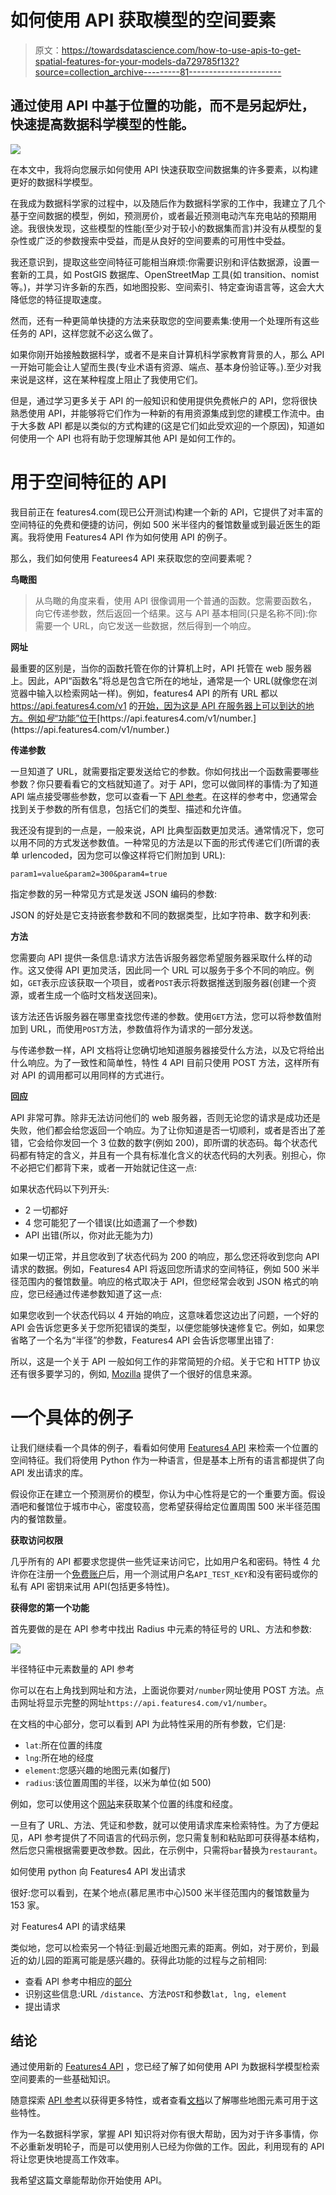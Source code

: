 # 如何使用 API 获取模型的空间要素

> 原文：<https://towardsdatascience.com/how-to-use-apis-to-get-spatial-features-for-your-models-da729785f132?source=collection_archive---------81----------------------->

## 通过使用 API 中基于位置的功能，而不是另起炉灶，快速提高数据科学模型的性能。

![](img/e60b8ccb98b2d3dd6c522459e0501a59.png)

在本文中，我将向您展示如何使用 API 快速获取空间数据集的许多要素，以构建更好的数据科学模型。

在我成为数据科学家的过程中，以及随后作为数据科学家的工作中，我建立了几个基于空间数据的模型，例如，预测房价，或者最近预测电动汽车充电站的预期用途。我很快发现，这些模型的性能(至少对于较小的数据集而言)并没有从模型的复杂性或广泛的参数搜索中受益，而是从良好的空间要素的可用性中受益。

我还意识到，提取这些空间特征可能相当麻烦:你需要识别和评估数据源，设置一套新的工具，如 PostGIS 数据库、OpenStreetMap 工具(如 transition、nomist 等。)，并学习许多新的东西，如地图投影、空间索引、特定查询语言等，这会大大降低您的特征提取速度。

然而，还有一种更简单快捷的方法来获取您的空间要素集:使用一个处理所有这些任务的 API，这样您就不必这么做了。

如果你刚开始接触数据科学，或者不是来自计算机科学家教育背景的人，那么 API 一开始可能会让人望而生畏(专业术语有资源、端点、基本身份验证等。).至少对我来说是这样，这在某种程度上阻止了我使用它们。

但是，通过学习更多关于 API 的一般知识和使用提供免费帐户的 API，您将很快熟悉使用 API，并能够将它们作为一种新的有用资源集成到您的建模工作流中。由于大多数 API 都是以类似的方式构建的(这是它们如此受欢迎的一个原因)，知道如何使用一个 API 也将有助于您理解其他 API 是如何工作的。

# **用于空间特征的 API**

我目前正在 features4.com(现已公开测试)构建一个新的 API，它提供了对丰富的空间特征的免费和便捷的访问，例如 500 米半径内的餐馆数量或到最近医生的距离。我将使用 Features4 API 作为如何使用 API 的例子。

那么，我们如何使用 Featurees4 API 来获取您的空间要素呢？

**鸟瞰图**

> 从鸟瞰的角度来看，使用 API 很像调用一个普通的函数。您需要函数名，向它传递参数，然后返回一个结果。这与 API 基本相同(只是名称不同):你需要一个 URL，向它发送一些数据，然后得到一个响应。

**网址**

最重要的区别是，当你的函数托管在你的计算机上时，API 托管在 web 服务器上。因此，API“函数名”将总是包含它所在的地址，通常是一个 URL(就像您在浏览器中输入以检索网站一样)。例如，features4 API 的所有 URL 都以 https://api.features4.com/v1 的[开始，因为这是 API 在服务器上可以到达的地方。例如*号*“功能”位于](https://api.features4.com/v1.)[https://api.features4.com/v1/number.](https://api.features4.com/v1/number.)

**传递参数**

一旦知道了 URL，就需要指定要发送给它的参数。你如何找出一个函数需要哪些参数？你只要看看它的文档就知道了。对于 API，您可以做同样的事情:为了知道 API 端点接受哪些参数，您可以查看一下 [API 参考](https://apidocs.features4.com)。在这样的参考中，您通常会找到关于参数的所有信息，包括它们的类型、描述和允许值。

我还没有提到的一点是，一般来说，API 比典型函数更加灵活。通常情况下，您可以用不同的方式发送参数值。一种常见的方法是以下面的形式传递它们(所谓的表单 urlencoded，因为您可以像这样将它们附加到 URL):

```
param1=value&param2=300&param4=true
```

指定参数的另一种常见方式是发送 JSON 编码的参数:

JSON 的好处是它支持嵌套参数和不同的数据类型，比如字符串、数字和列表:

**方法**

您需要向 API 提供一条信息:请求方法告诉服务器您希望服务器采取什么样的动作。这又使得 API 更加灵活，因此同一个 URL 可以服务于多个不同的响应。例如，`GET`表示应该获取一个项目，或者`POST`表示将数据推送到服务器(创建一个资源，或者生成一个临时文档发送回来)。

该方法还告诉服务器在哪里查找您传递的参数。使用`GET`方法，您可以将参数值附加到 URL，而使用`POST`方法，参数值将作为请求的一部分发送。

与传递参数一样，API 文档将让您确切地知道服务器接受什么方法，以及它将给出什么响应。为了一致性和简单性，特性 4 API 目前只使用 POST 方法，这样所有对 API 的调用都可以用同样的方式进行。

**回应**

API 非常可靠。除非无法访问他们的 web 服务器，否则无论您的请求是成功还是失败，他们都会给您返回一个响应。为了让你知道是否一切顺利，或者是否出了差错，它会给你发回一个 3 位数的数字(例如 200)，即所谓的状态码。每个状态代码都有特定的含义，并且有一个具有标准化含义的状态代码的大列表。别担心，你不必把它们都背下来，或者一开始就记住这一点:

如果状态代码以下列开头:

*   2 一切都好
*   4 您可能犯了一个错误(比如遗漏了一个参数)
*   API 出错(所以，你对此无能为力)

如果一切正常，并且您收到了状态代码为 200 的响应，那么您还将收到您向 API 请求的数据。例如，Features4 API 将返回您所请求的空间特征，例如 500 米半径范围内的餐馆数量。响应的格式取决于 API，但您经常会收到 JSON 格式的响应，您已经通过传递参数知道了这一点:

如果您收到一个状态代码以 4 开始的响应，这意味着您这边出了问题，一个好的 API 会告诉您更多关于您所犯错误的类型，以便您能够快速修复它。例如，如果您省略了一个名为“半径”的参数，Features4 API 会告诉您哪里出错了:

所以，这是一个关于 API 一般如何工作的非常简短的介绍。关于它和 HTTP 协议还有很多要学习的，例如, [Mozilla](https://developer.mozilla.org/en-US/docs/Web/HTTP/Messages) 提供了一个很好的信息来源。

# **一个具体的例子**

让我们继续看一个具体的例子，看看如何使用 [Features4 API](https://features4.com) 来检索一个位置的空间特征。我们将使用 Python 作为一种语言，但是基本上所有的语言都提供了向 API 发出请求的库。

假设你正在建立一个预测房价的模型，你认为中心性将是它的一个重要方面。假设酒吧和餐馆位于城市中心，密度较高，您希望获得给定位置周围 500 米半径范围内的餐馆数量。

**获取访问权限**

几乎所有的 API 都要求您提供一些凭证来访问它，比如用户名和密码。特性 4 允许你在注册一个[免费账户](https://features4.com/signup)后，用一个测试用户名`API_TEST_KEY`和没有密码或你的私有 API 密钥来试用 API(包括更多特性)。

**获得您的第一个功能**

首先要做的是在 API 参考中找出 Radius 中元素的特征号的 URL、方法和参数:

![](img/7d094d351226658d369fbb33e6066d52.png)

半径特征中元素数量的 API 参考

你可以在右上角找到网址和方法，上面说你要对`/number`网址使用 POST 方法。点击网址将显示完整的网址`https://api.features4.com/v1/number`。

在文档的中心部分，您可以看到 API 为此特性采用的所有参数，它们是:

*   `lat`:所在位置的纬度
*   `lng`:所在地的经度
*   `element`:您感兴趣的地图元素(如餐厅)
*   `radius`:该位置周围的半径，以米为单位(如 500)

例如，您可以使用这个[网站](https://www.latlong.net)来获取某个位置的纬度和经度。

一旦有了 URL、方法、凭证和参数，就可以使用请求库来检索特性。为了方便起见，API 参考提供了不同语言的代码示例，您只需复制和粘贴即可获得基本结构，然后您只需根据需要更改参数。因此，在示例中，只需将`bar`替换为`restaurant`。

如何使用 python 向 Features4 API 发出请求

很好:您可以看到，在某个地点(慕尼黑市中心)500 米半径范围内的餐馆数量为 153 家。

对 Features4 API 的请求结果

类似地，您可以检索另一个特征:到最近地图元素的距离。例如，对于房价，到最近的幼儿园的距离可能是感兴趣的。获得此功能的过程与之前相同:

*   查看 API 参考中相应的[部分](https://apidocs.features4.com/#operation/Distance%20to%20element)
*   识别这些信息:URL `/distance`、方法`POST`和参数`lat, lng, element`
*   提出请求

## 结论

通过使用新的 [Features4 API](https://features4.com) ，您已经了解了如何使用 API 为数据科学模型检索空间要素的一些基础知识。

随意探索 [API 参考](https://apidocs.features4.com)以获得更多特性，或者查看[文档](https://features4.com/docs/home)以了解哪些地图元素可用于这些特性。

作为一名数据科学家，掌握 API 知识将对你有很大帮助，因为对于许多事情，你不必重新发明轮子，而是可以使用别人已经为你做的工作。因此，利用现有的 API 将让您更快地提高工作效率。

我希望这篇文章能帮助你开始使用 API。